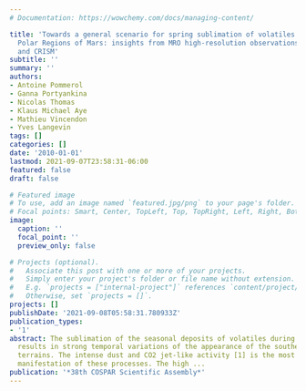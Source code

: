 ```yaml
---
# Documentation: https://wowchemy.com/docs/managing-content/

title: 'Towards a general scenario for spring sublimation of volatiles in the South
  Polar Regions of Mars: insights from MRO high-resolution observations by HiRISE
  and CRISM'
subtitle: ''
summary: ''
authors:
- Antoine Pommerol
- Ganna Portyankina
- Nicolas Thomas
- Klaus Michael Aye
- Mathieu Vincendon
- Yves Langevin
tags: []
categories: []
date: '2010-01-01'
lastmod: 2021-09-07T23:58:31-06:00
featured: false
draft: false

# Featured image
# To use, add an image named `featured.jpg/png` to your page's folder.
# Focal points: Smart, Center, TopLeft, Top, TopRight, Left, Right, BottomLeft, Bottom, BottomRight.
image:
  caption: ''
  focal_point: ''
  preview_only: false

# Projects (optional).
#   Associate this post with one or more of your projects.
#   Simply enter your project's folder or file name without extension.
#   E.g. `projects = ["internal-project"]` references `content/project/deep-learning/index.md`.
#   Otherwise, set `projects = []`.
projects: []
publishDate: '2021-09-08T05:58:31.780933Z'
publication_types:
- '1'
abstract: The sublimation of the seasonal deposits of volatiles during Martian spring
  results in strong temporal variations of the appearance of the southern Polar Regions
  terrains. The intense dust and CO2 jet-like activity [1] is the most spectacular
  manifestation of these processes. The high ...
publication: '*38th COSPAR Scientific Assembly*'
---
```

